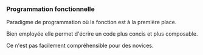 ### Programmation fonctionnelle

Paradigme de programmation où la fonction est à la première place.

Bien employée elle permet d'écrire un code plus concis et plus composable.

Ce n'est pas facilement compréhensible pour des novices.
